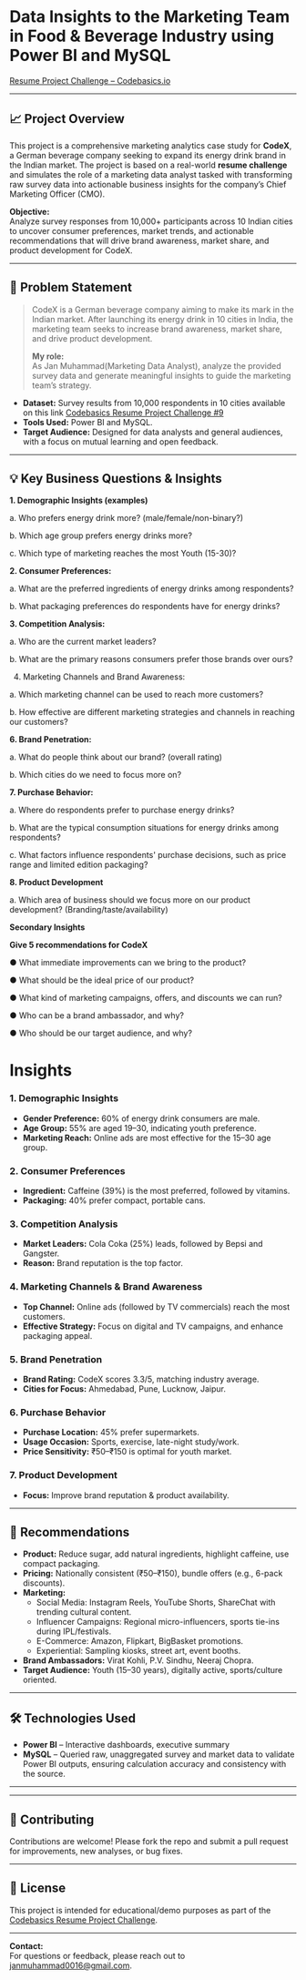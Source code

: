 # Data Insights to the Marketing Team in Food & Beverage Industry using Power BI and MySQL

[Resume Project Challenge – Codebasics.io](https://codebasics.io/challenges/codebasics-resume-project-challenge/9)

---

## 📈 Project Overview

This project is a comprehensive marketing analytics case study for **CodeX**, a German beverage company seeking to expand its energy drink brand in the Indian market. The project is based on a real-world **resume challenge** and simulates the role of a marketing data analyst tasked with transforming raw survey data into actionable business insights for the company’s Chief Marketing Officer (CMO).

**Objective:**  
Analyze survey responses from 10,000+ participants across 10 Indian cities to uncover consumer preferences, market trends, and actionable recommendations that will drive brand awareness, market share, and product development for CodeX.

---

## 🏁 Problem Statement

> CodeX is a German beverage company aiming to make its mark in the Indian market. After launching its energy drink in 10 cities in India, the marketing team seeks to increase brand awareness, market share, and drive product development.  
>  
> **My role:**  
> As Jan Muhammad(Marketing Data Analyst), analyze the provided survey data and generate meaningful insights to guide the marketing team’s strategy.

- **Dataset:** Survey results from 10,000 respondents in 10 cities available on this link [Codebasics Resume Project Challenge #9](https://codebasics.io/challenges/codebasics-resume-project-challenge/9)
- **Tools Used:** Power BI and MySQL.
- **Target Audience:** Designed for data analysts and general audiences, with a focus on mutual learning and open feedback.
---

## 💡 Key Business Questions & Insights

**1. Demographic Insights (examples)**

a. Who prefers energy drink more?  (male/female/non-binary?)

b. Which age group prefers energy drinks more? 

c. Which type of marketing reaches the most Youth (15-30)? 

**2. Consumer Preferences:**

a. What are the preferred ingredients of energy drinks among respondents? 

b. What packaging preferences do respondents have for energy drinks? 

**3. Competition Analysis:**

a. Who are the current market leaders? 

b. What are the primary reasons consumers prefer those brands over ours? 

4. Marketing Channels and Brand Awareness:

a. Which marketing channel can be used to reach more customers? 

b. How effective are different marketing strategies and channels in reaching our 
customers? 

**6. Brand Penetration:** 

a. What do people think about our brand? (overall rating) 

b. Which cities do we need to focus more on? 

**7. Purchase Behavior:** 

a. Where do respondents prefer to purchase energy drinks? 

b. What are the typical consumption situations for energy drinks among 
respondents? 

c. What factors influence respondents' purchase decisions, such as price range and 
limited edition packaging? 

**8. Product Development**

a. Which area of business should we focus more on our product development? 
(Branding/taste/availability) 

**Secondary Insights**

**Give 5 recommendations for CodeX**

● What immediate improvements can we bring to the product? 

● What should be the ideal price of our product? 

● What kind of marketing campaigns, offers, and discounts we can run? 

● Who can be a brand ambassador, and why? 

● Who should be our target audience, and why? 

# Insights 

### 1. Demographic Insights
- **Gender Preference:** 60% of energy drink consumers are male.
- **Age Group:** 55% are aged 19–30, indicating youth preference.
- **Marketing Reach:** Online ads are most effective for the 15–30 age group.

### 2. Consumer Preferences
- **Ingredient:** Caffeine (39%) is the most preferred, followed by vitamins.
- **Packaging:** 40% prefer compact, portable cans.

### 3. Competition Analysis
- **Market Leaders:** Cola Coka (25%) leads, followed by Bepsi and Gangster.
- **Reason:** Brand reputation is the top factor.

### 4. Marketing Channels & Brand Awareness
- **Top Channel:** Online ads (followed by TV commercials) reach the most customers.
- **Effective Strategy:** Focus on digital and TV campaigns, and enhance packaging appeal.

### 5. Brand Penetration
- **Brand Rating:** CodeX scores 3.3/5, matching industry average.
- **Cities for Focus:** Ahmedabad, Pune, Lucknow, Jaipur.

### 6. Purchase Behavior
- **Purchase Location:** 45% prefer supermarkets.
- **Usage Occasion:** Sports, exercise, late-night study/work.
- **Price Sensitivity:** ₹50–₹150 is optimal for youth market.

### 7. Product Development
- **Focus:** Improve brand reputation & product availability.

---

## 🎯 Recommendations

- **Product:** Reduce sugar, add natural ingredients, highlight caffeine, use compact packaging.
- **Pricing:** Nationally consistent (₹50–₹150), bundle offers (e.g., 6-pack discounts).
- **Marketing:**
  - Social Media: Instagram Reels, YouTube Shorts, ShareChat with trending cultural content.
  - Influencer Campaigns: Regional micro-influencers, sports tie-ins during IPL/festivals.
  - E-Commerce: Amazon, Flipkart, BigBasket promotions.
  - Experiential: Sampling kiosks, street art, event booths.
- **Brand Ambassadors:** Virat Kohli, P.V. Sindhu, Neeraj Chopra.
- **Target Audience:** Youth (15–30 years), digitally active, sports/culture oriented.

---

## 🛠️ Technologies Used

- **Power BI** – Interactive dashboards, executive summary
- **MySQL** – Queried raw, unaggregated survey and market data to validate Power BI outputs, ensuring calculation accuracy and consistency with the source.

---


---

## 🤝 Contributing

Contributions are welcome! Please fork the repo and submit a pull request for improvements, new analyses, or bug fixes.

---

## 📄 License

This project is intended for educational/demo purposes as part of the [Codebasics Resume Project Challenge](https://codebasics.io/challenges/codebasics-resume-project-challenge/9).

---

**Contact:**  
For questions or feedback, please reach out to [janmuhammad0016@gmail.com](mailto:janmuhammad0016@gmail.com).
